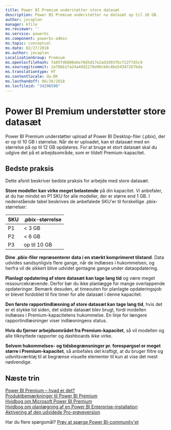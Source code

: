 ```yaml
---
title: Power BI Premium understøtter store datasæt
description: Power BI Premium understøtter nu datasæt op til 10 GB.
author: jocaplan
manager: kfile
ms.reviewer: ''
ms.service: powerbi
ms.component: powerbi-admin
ms.topic: conceptual
ms.date: 02/27/2018
ms.author: jocaplan
LocalizationGroup: Premium
ms.openlocfilehash: fa05fd6808ebe78d5d17e2ad3d93fbcf22f7d3c9
ms.sourcegitcommit: 2a7bbb1fa24a49d2278a90cb0c4be543d7267bda
ms.translationtype: HT
ms.contentlocale: da-DK
ms.lasthandoff: 06/26/2018
ms.locfileid: "34298590"
---
```

# <a name="power-bi-premium-support-for-large-datasets"></a>Power BI Premium understøtter store datasæt

Power BI Premium understøtter upload af Power BI Desktop-filer (.pbix), der er op til 10 GB i størrelse. Når de er uploadet, kan et datasæt med en størrelse på op til 12 GB opdateres. For at bruge et stort datasæt skal du udgive det på et arbejdsområde, som er tildelt Premium-kapacitet.
 
## <a name="best-practices"></a>Bedste praksis

Dette afsnit beskriver bedste praksis for arbejde med store datasæt.

**Store modeller kan virke meget belastende** på din kapacitet. Vi anbefaler, at du har mindst en P1 SKU for alle modeller, der er større end 1 GB. I nedenstående tabel beskrives de anbefalede SKU'er til forskellige .pbix-størrelser:


   |SKU  |.pbix-størrelse   |
   |---------|---------|
   |P1    | < 3 GB        |
   |P2    | < 6 GB        |
   |P3    | op til 10 GB   |



**Dine .pbix-filer repræsenterer data i en stærkt komprimeret tilstand**. Data udvides sandsynligvis flere gange, når de indlæses i hukommelsen, og herfra vil de sikkert blive udvidet gentagne gange under dataopdatering.

**Planlagt opdatering af store datasæt kan tage lang tid** og være meget ressourcekrævende. Derfor bør du ikke planlægge for mange overlappende opdateringer. Bemærk desuden, at timeouten for planlagte opdateringsjob er blevet fordoblet til fire timer for alle datasæt i denne kapacitet.

**Den første rapportindlæsning af store datasæt kan tage lang tid**, hvis det er et stykke tid siden, det sidste datasæt blev brugt, fordi modellen indlæses i Premium-kapacitetens hukommelse. En linje for længere rapportindlæsninger viser indlæsningens status.

**Hvis du fjerner arbejdsområdet fra Premium-kapacitet**, så vil modellen og alle tilknyttede rapporter og dashboards ikke virke.

**Selvom hukommelses- og tidsbegrænsninger pr. forespørgsel er meget større i Premium-kapacitet**, så anbefales det kraftigt, at du bruger filtre og udsnitsværktøj til at begrænse visuelle elementer til kun at vise det mest nødvendige.

## <a name="next-steps"></a>Næste trin
[Power BI Premium – hvad er det?](service-premium.md)  
[Produktbemærkninger til Power BI Premium](service-premium-release-notes.md)  
[Hvidbog om Microsoft Power BI Premium](https://aka.ms/pbipremiumwhitepaper)  
[Hvidbog om planlægning af en Power BI Enterprise-installation](https://aka.ms/pbienterprisedeploy)  
[Aktivering af den udvidede Pro-prøveversion](service-extended-pro-trial.md)  

Har du flere spørgsmål? [Prøv at spørge Power BI-community'et](https://community.powerbi.com/)

